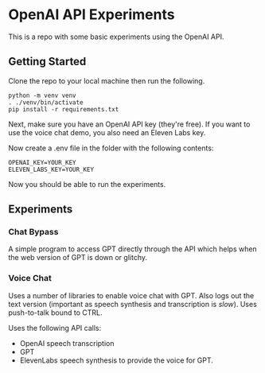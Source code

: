 # OpenAI API Experiments

This is a repo with some basic experiments using the OpenAI API.

## Getting Started

Clone the repo to your local machine then run the following.

```
python -m venv venv
. ./venv/bin/activate
pip install -r requirements.txt
```

Next, make sure you have an OpenAI API key (they're free). If you want to use the voice chat demo, you also need an Eleven Labs key.

Now create a .env file in the folder with the following contents:

```
OPENAI_KEY=YOUR_KEY
ELEVEN_LABS_KEY=YOUR_KEY
```

Now you should be able to run the experiments.

## Experiments

### Chat Bypass

A simple program to access GPT directly through the API which helps when the web version of GPT is down or glitchy.

### Voice Chat

Uses a number of libraries to enable voice chat with GPT. Also logs out the text version (important as speech synthesis and transcription is *slow*). Uses push-to-talk bound to CTRL.

Uses the following API calls:
* OpenAI speech transcription
* GPT
* ElevenLabs speech synthesis to provide the voice for GPT.